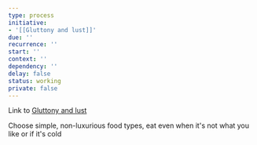 ```yaml
---
type: process
initiative:
- '[[Gluttony and lust]]'
due: ''
recurrence: ''
start: ''
context: ''
dependency: ''
delay: false
status: working
private: false
---
```


Link to [Gluttony and lust](docs/sidebar1/Initiatives/bad%20traits/Gluttony%20and%20lust.md)

Choose simple, non-luxurious food types, eat even when it's not what you like or if it's cold
